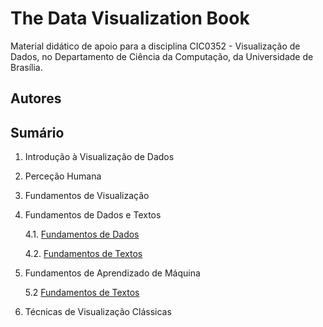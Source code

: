 # The Data Visualization Book

Material didático de apoio para a disciplina CIC0352 - Visualização de Dados, no Departamento de Ciência da Computação, da Universidade de Brasília.

## Autores



## Sumário

1. Introdução à Visualização de Dados
2. Perceção Humana
3. Fundamentos de Visualização
4. Fundamentos de Dados e Textos 
   
      4.1. [Fundamentos de Dados](cap4_fundamentos_de_dados.ipynb)
   
      4.2. [Fundamentos de Textos](cap4_fundamentos_de_textos.ipynb)
   
5. Fundamentos de Aprendizado de Máquina
   
      5.2 [Fundamentos de Textos](cap5_intro_ml_classificacao.ipynb)
6. Técnicas de Visualização Clássicas

